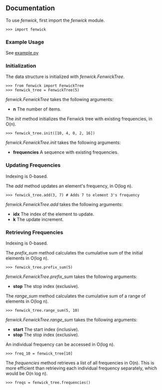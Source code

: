 ﻿Documentation
-------------

To use *fenwick*, first import the *fenwick* module.

    >>> import fenwick
    
### Example Usage

See [example.py](example.py)

### Initialization

The data structure is initialized with *fenwick.FenwickTree*.
    
    >>> from fenwick import FenwickTree
    >>> fenwick_tree = FenwickTree(5)

*fenwick.FenwickTree* takes the following arguments:

* **n** The number of items.

The *init* method initializes the Fenwick tree with existing frequencies,
in O(n).

    >>> fenwick_tree.init([10, 4, 0, 2, 16])

*fenwick.FenwickTree.init* takes the following arguments:

* **frequencies** A sequence with existing frequencies.

### Updating Frequencies

Indexing is 0-based.

The *add* method updates an element's frequency, in O(log n).

    >>> fenwick_tree.add(3, 7) # Adds 7 to element 3's frequency

*fenwick.FenwickTree.add* takes the following arguments:

* **idx** The index of the element to update.
* **k** The update increment.

### Retrieving Frequencies

Indexing is 0-based.

The *prefix_sum* method calculates the cumulative sum of the initial elements
in O(log n).

    >>> fenwick_tree.prefix_sum(5)

*fenwick.FenwickTree.prefix_sum* takes the following arguments:

* **stop** The stop index (exclusive).

The *range_sum* method calculates the cumulative sum of a range of elements
in O(log n).

    >>> fenwick_tree.range_sum(5, 10)

*fenwick.FenwickTree.range_sum* takes the following arguments:

* **start** The start index (inclusive).
* **stop** The stop index (exclusive).

An individual frequency can be accessed in O(log n).

    >>> freq_10 = fenwick_tree[10]

The *frequencies* method retrieves a list of all frequencies in O(n). This
is more efficient than retrieving each individual frequency separately, which
would be O(n log n).

    >>> freqs = fenwick_tree.frequencies()
